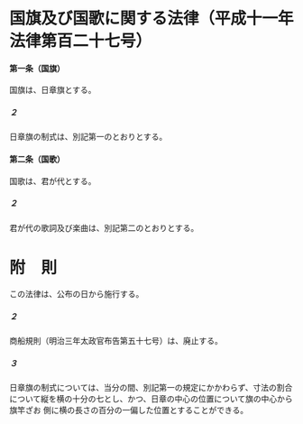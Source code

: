# 国旗及び国歌に関する法律（平成十一年法律第百二十七号）
#### 第一条（国旗）
国旗は、日章旗とする。
##### ２
日章旗の制式は、別記第一のとおりとする。
#### 第二条（国歌）
国歌は、君が代とする。
##### ２
君が代の歌詞及び楽曲は、別記第二のとおりとする。
# 附　則
この法律は、公布の日から施行する。
##### ２
商船規則（明治三年太政官布告第五十七号）は、廃止する。
##### ３
日章旗の制式については、当分の間、別記第一の規定にかかわらず、寸法の割合について縦を横の十分の七とし、かつ、日章の中心の位置について旗の中心から旗竿ざお
側に横の長さの百分の一偏した位置とすることができる。
